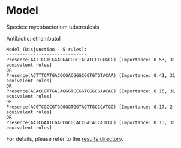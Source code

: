 
# Model

Species: mycobacterium tuberculosis

Antibiotic: ethambutol

```
Model (Disjunction - 5 rules):
------------------------------
Presence(AATTCGTCGGACGACGGCTACATCCTGGGCG) [Importance: 0.53, 31 equivalent rules]
OR
Presence(ACTTTCATGACGCGACGGGCGGTGTGTACAA) [Importance: 0.41, 31 equivalent rules]
OR
Presence(ACACCGTTGACAGGGTCCGGTCGGCGAACAC) [Importance: 0.15, 31 equivalent rules]
OR
Presence(ACGTCGCCGTGCGGGTGGTAGTTGCCCATGG) [Importance: 0.17, 2 equivalent rules]
OR
Presence(AATCGAATCGACCGCGCACCGACATCATCGC) [Importance: 0.13, 31 equivalent rules]

```

For details, please refer to the [results directory](../../../../../results/scm_b/mycobacterium%20tuberculosis/ethambutol/repeat_8/).

